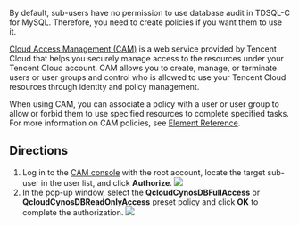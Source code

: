 By default, sub-users have no permission to use database audit in TDSQL-C for MySQL. Therefore, you need to create policies if you want them to use it.

[Cloud Access Management (CAM)](https://intl.cloud.tencent.com/document/product/598/10583) is a web service provided by Tencent Cloud that helps you securely manage access to the resources under your Tencent Cloud account. CAM allows you to create, manage, or terminate users or user groups and control who is allowed to use your Tencent Cloud resources through identity and policy management.

When using CAM, you can associate a policy with a user or user group to allow or forbid them to use specified resources to complete specified tasks. For more information on CAM policies, see [Element Reference](https://intl.cloud.tencent.com/document/product/598/10603).

## Directions
1. Log in to the [CAM console](https://console.cloud.tencent.com/cam) with the root account, locate the target sub-user in the user list, and click **Authorize**.
![](https://staticintl.cloudcachetci.com/yehe/backend-news/ihnQ419_51.png)
2. In the pop-up window, select the **QcloudCynosDBFullAccess** or **QcloudCynosDBReadOnlyAccess** preset policy and click **OK** to complete the authorization.
![](https://staticintl.cloudcachetci.com/yehe/backend-news/CZQx309_52.png)
